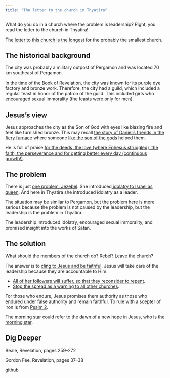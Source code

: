 ```yaml
---
title: "The letter to the church in Thyatira"
---
```



What do you do in a church where the problem is leadership? Right, you read the letter to the church in Thyatira!

The l[etter to this church is the longest](https://www.bibleserver.com/NIV/Revelation2%3A18-29) for the probably the smallest church.


## The historical background

<a name="244a"></a>
The city was probably a military outpost of Pergamon and was located 70 km southeast of Pergamon.

In the time of the Book of Revelation, the city was known for its purple dye factory and bronze work. Therefore, the city had a guild, which included a regular feast in honor of the patron of the guild. This included girls who encouraged sexual immorality (the feasts were only for men).


## Jesus’s view

<a name="b87c"></a>
Jesus approaches the city as the Son of God with eyes like blazing fire and feet like furnished bronze. This may recall [the story of Daniel’s friends in the fiery furnace](https://www.bibleserver.com/NIV/Daniel3) where someone [like the son of the gods](https://www.bibleserver.com/NIV/Daniel3%3A25) helped them.

He is full of praise [for the deeds, the love (where Ephesus struggled), the faith, the perseverance and for getting better every day (continuous growth!)](https://www.bibleserver.com/NIV/Revelation2%3A19).


## The problem

<a name="2153"></a>
There is just [one problem: Jezebel](https://www.bibleserver.com/NIV/Revelation2%3A20). She introduced[ idolatry to Israel as queen](https://www.bibleserver.com/NIV/1%20Kings16%3A31). And here in Thyatira she introduced idolatry as a leader.

The situation may be similar to Pergamon, but the problem here is more serious because the problem is not caused by the leadership, but the leadership is the problem in Thyatira.

The leadership introduced idolatry, encouraged sexual immorality, and promised insight into the works of Satan.


## The solution

<a name="09f8"></a>
What should the members of the church do? Rebel? Leave the church?

The answer is to [cling to Jesus and be faithful](https://www.bibleserver.com/NIV/Revelation2%3A24-25). Jesus will take care of the leadership because they are accountable to Him:

- [All of her followers will suffer, so that they reconsider to repent](https://www.bibleserver.com/NIV/Revelation2%3A21-22).
- [Stop the spread as a warning to all other churches](https://www.bibleserver.com/NIV/Revelation2%3A23).


For those who endure, Jesus promises them authority as those who endured under false authority and remain faithful. To rule with a scepter of iron is from [Psalm 2](https://www.bibleserver.com/NIV/Psalm2).

The [morning star](https://www.bibleserver.com/NIV/Revelation2%3A28) could refer to the [dawn of a new hope](https://www.bibleserver.com/NIV/2%20Peter1%3A19) in Jesus, who [is the morning star](https://www.bibleserver.com/NIV/Revelation22%3A16).


## Dig Deeper

<a name="5e33"></a>
Beale, Revelation, pages 259–272

Gordon Fee, Revelation, pages 37–38






[github](https://github.com/revelation-today/revelation-today/blob/main/exampleSite/content/docs/content/letters/expl/the-letter-to-the-church-in-thyatira.md)
